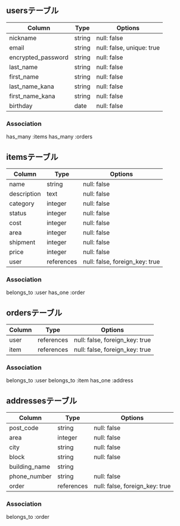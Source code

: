 ## usersテーブル

|Column              |Type    |Options                    |
|--------------------|--------|---------------------------|
| nickname           | string | null: false               |
| email              | string | null: false, unique: true |
| encrypted_password | string | null: false               |
| last_name          | string | null: false               |
| first_name         | string | null: false               |
| last_name_kana     | string | null: false               |
| first_name_kana    | string | null: false               |
| birthday           | date   | null: false               |

### Association
  has_many :items
  has_many :orders


## itemsテーブル

|Column       |Type        |Options                         |
|-------------|------------|--------------------------------|
| name        | string     | null: false                    |
| description | text       | null: false                    |
| category    | integer    | null: false                    |
| status      | integer    | null: false                    |
| cost        | integer    | null: false                    |
| area        | integer    | null: false                    |
| shipment    | integer    | null: false                    |
| price       | integer    | null: false                    |
| user        | references | null: false, foreign_key: true |

### Association
  belongs_to :user
  has_one :order


## ordersテーブル

|Column|Type        |Options                         |
|------|------------|--------------------------------|
| user | references | null: false, foreign_key: true |
| item | references | null: false, foreign_key: true |

### Association
  belongs_to :user
  belongs_to :item
  has_one :address


## addressesテーブル

|Column         |Type        |Options                         |
|---------------|------------|--------------------------------|
| post_code     | string     | null: false                    |
| area          | integer    | null: false                    |
| city          | string     | null: false                    |
| block         | string     | null: false                    |
| building_name | string     |                                |
| phone_number  | string     | null: false                    |
| order         | references | null: false, foreign_key: true |

### Association
  belongs_to :order
